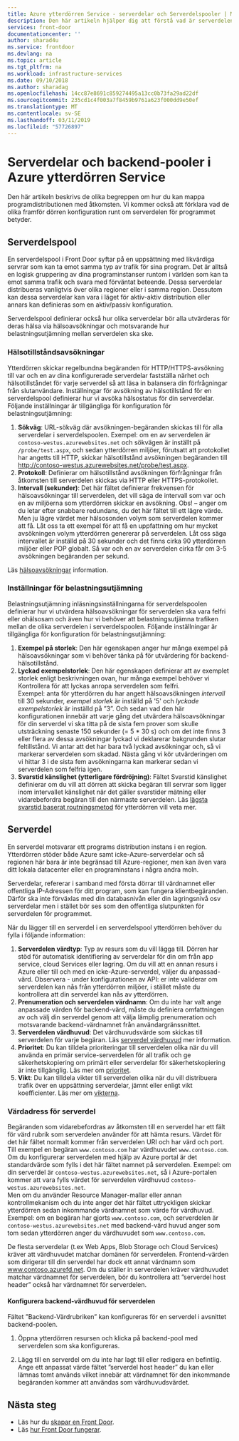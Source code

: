```yaml
---
title: Azure ytterdörren Service - serverdelar och Serverdelspooler | Microsoft Docs
description: Den här artikeln hjälper dig att förstå vad är serverdelen och serverdelspooler för i ytterdörren konfiguration.
services: front-door
documentationcenter: ''
author: sharad4u
ms.service: frontdoor
ms.devlang: na
ms.topic: article
ms.tgt_pltfrm: na
ms.workload: infrastructure-services
ms.date: 09/10/2018
ms.author: sharadag
ms.openlocfilehash: 14cc87e8691c859274495a13cc0b73fa29ad22df
ms.sourcegitcommit: 235cd1c4f003a7f8459b9761a623f000dd9e50ef
ms.translationtype: MT
ms.contentlocale: sv-SE
ms.lasthandoff: 03/11/2019
ms.locfileid: "57726897"
---
```

# <a name="backends-and-backend-pools-in-azure-front-door-service"></a>Serverdelar och backend-pooler i Azure ytterdörren Service
Den här artikeln beskrivs de olika begreppen om hur du kan mappa programdistributionen med åtkomsten. Vi kommer också att förklara vad de olika framför dörren konfiguration runt om serverdelen för programmet betyder.

## <a name="backend-pool"></a>Serverdelspool
En serverdelspool i Front Door syftar på en uppsättning med likvärdiga servrar som kan ta emot samma typ av trafik för sina program. Det är alltså en logisk gruppering av dina programinstanser runtom i världen som kan ta emot samma trafik och svara med förväntat beteende. Dessa serverdelar distribueras vanligtvis över olika regioner eller i samma region. Dessutom kan dessa serverdelar kan vara i läget för aktiv-aktiv distribution eller annars kan definieras som en aktiv/passiv konfiguration.

Serverdelspool definierar också hur olika serverdelar bör alla utvärderas för deras hälsa via hälsoavsökningar och motsvarande hur belastningsutjämning mellan serverdelen ska ske.

### <a name="health-probes"></a>Hälsotillståndsavsökningar
Ytterdörren skickar regelbundna begäranden för HTTP/HTTPS-avsökning till var och en av dina konfigurerade serverdelar fastställa närhet och hälsotillståndet för varje serverdel så att läsa in balansera din förfrågningar från slutanvändare. Inställningar för avsökning av hälsotillstånd för en serverdelspool definierar hur vi avsöka hälsostatus för din serverdelar. Följande inställningar är tillgängliga för konfiguration för belastningsutjämning:

1. **Sökväg**: URL-sökväg där avsökningen-begäranden skickas till för alla serverdelar i serverdelspoolen. Exempel: om en av serverdelen är `contoso-westus.azurewebsites.net` och sökvägen är inställt på `/probe/test.aspx`, och sedan ytterdörren miljöer, förutsatt att protokollet har angetts till HTTP, skickar hälsotillstånd avsökningen begäranden till http://contoso-westus.azurewebsites.net/probe/test.aspx. 
2. **Protokoll**: Definierar om hälsotillstånd avsökningen förfrågningar från åtkomsten till serverdelen skickas via HTTP eller HTTPS-protokollet.
3. **Intervall (sekunder)**: Det här fältet definierar frekvensen för hälsoavsökningar till serverdelen, det vill säga de intervall som var och en av miljöerna som ytterdörren skickar en avsökning. Obs! – anger om du letar efter snabbare redundans, du det här fältet till ett lägre värde. Men ju lägre värdet mer hälsosonden volym som serverdelen kommer att få. Låt oss ta ett exempel för att få en uppfattning om hur mycket avsökningen volym ytterdörren genererar på serverdelen. Låt oss säga intervallet är inställd på 30 sekunder och det finns cirka 90 ytterdörren miljöer eller POP globalt. Så var och en av serverdelen cirka får om 3-5 avsökningen begäranden per sekund.

Läs [hälsoavsökningar](front-door-health-probes.md) information.

### <a name="load-balancing-settings"></a>Inställningar för belastningsutjämning
Belastningsutjämning inläsningsinställningarna för serverdelspoolen definierar hur vi utvärdera hälsoavsökningar för serverdelen ska vara felfri eller ohälsosam och även hur vi behöver att belastningsutjämna trafiken mellan de olika serverdelen i serverdelspoolen. Följande inställningar är tillgängliga för konfiguration för belastningsutjämning:

1. **Exempel på storlek**: Den här egenskapen anger hur många exempel på hälsoavsökningar som vi behöver tänka på för utvärdering för backend-hälsotillstånd.
2. **Lyckad exempelstorlek**: Den här egenskapen definierar att av exemplet storlek enligt beskrivningen ovan, hur många exempel behöver vi Kontrollera för att lyckas anropa serverdelen som felfri. 
</br>Exempel: anta för ytterdörren du har angett hälsoavsökningen *intervall* till 30 sekunder, *exempel storlek* är inställd på '5' och *lyckade exempelstorlek* är inställd på ”3”. Och sedan vad den här konfigurationen innebär att varje gång det utvärdera hälsoavsökningar för din serverdel vi ska titta på de sista fem prover som skulle utsträckning senaste 150 sekunder (= 5 * 30 s) och om det inte finns 3 eller flera av dessa avsökningar lyckad vi deklarerar bakgrunden slutar feltillstånd. Vi antar att det har bara två lyckad avsökningar och, så vi markerar serverdelen som skadad. Nästa gång vi kör utvärderingen om vi hittar 3 i de sista fem avsökningarna kan markerar sedan vi serverdelen som felfria igen.
3. **Svarstid känslighet (ytterligare fördröjning)**: Fältet Svarstid känslighet definierar om du vill att dörren att skicka begäran till servrar som ligger inom intervallet känslighet när det gäller svarstider mätning eller vidarebefordra begäran till den närmaste serverdelen. Läs [lägsta svarstid baserat routningsmetod](front-door-routing-methods.md#latency) för ytterdörren vill veta mer.

## <a name="backend"></a>Serverdel
En serverdel motsvarar ett programs distribution instans i en region. Ytterdörren stöder både Azure samt icke-Azure-serverdelar och så regionen här bara är inte begränsad till Azure-regioner, men kan även vara ditt lokala datacenter eller en programinstans i några andra moln.

Serverdelar, refererar i samband med första dörrar till värdnamnet eller offentliga IP-Adressen för ditt program, som kan fungera klientbegäranden. Därför ska inte förväxlas med din databasnivån eller din lagringsnivå osv serverdelar men i stället bör ses som den offentliga slutpunkten för serverdelen för programmet.

När du lägger till en serverdel i en serverdelspool ytterdörren behöver du fylla i följande information:

1. **Serverdelen värdtyp**: Typ av resurs som du vill lägga till. Dörren har stöd för automatisk identifiering av serverdelar för din om från app service, cloud Services eller lagring. Om du vill att en annan resurs i Azure eller till och med en icke-Azure-serverdel, väljer du anpassad-värd. Observera - under konfigurationen av API: er inte validerar om serverdelen kan nås från ytterdörren miljöer, i stället måste du kontrollera att din serverdel kan nås av ytterdörren. 
2. **Prenumeration och serverdelen värdnamn**: Om du inte har valt ange anpassade värden för backend-värd, måste du definiera omfattningen av och välj din serverdel genom att välja lämplig prenumeration och motsvarande backend-värdnamnet från användargränssnittet.
3. **Serverdelen värdhuvud**: Det värdhuvudsvärde som skickas till serverdelen för varje begäran. Läs [serverdel värdhuvud](#hostheader) mer information.
4. **Prioritet**: Du kan tilldela prioriteringar till serverdelen olika när du vill använda en primär service-serverdelen för all trafik och ge säkerhetskopiering om primärt eller serverdelar för säkerhetskopiering är inte tillgänglig. Läs mer om [prioritet](front-door-routing-methods.md#priority).
5. **Vikt**: Du kan tilldela vikter till serverdelen olika när du vill distribuera trafik över en uppsättning serverdelar, jämnt eller enligt vikt koefficienter. Läs mer om [vikterna](front-door-routing-methods.md#weighted).


### <a name = "hostheader"></a>Värdadress för serverdel

Begäranden som vidarebefordras av åtkomsten till en serverdel har ett fält för värd rubrik som serverdelen använder för att hämta resurs. Värdet för det här fältet normalt kommer från serverdelen URI och har värd och port. Till exempel en begäran `www.contoso.com` har värdhuvudet `www.contoso.com`. Om du konfigurerar serverdelen med hjälp av Azure portal är det standardvärde som fylls i det här fältet namnet på serverdelen. Exempel: om din serverdel är `contoso-westus.azurewebsites.net`, så i Azure-portalen kommer att vara fylls värdet för serverdelen värdhuvud `contoso-westus.azurewebsites.net`. 
</br>Men om du använder Resource Manager-mallar eller annan kontrollmekanism och du inte anger det här fältet uttryckligen skickar ytterdörren sedan inkommande värdnamnet som värde för värdhuvud. Exempel: om en begäran har gjorts `www.contoso.com`, och serverdelen är `contoso-westus.azurewebsites.net` med backend-värd huvud anger som tom sedan ytterdörren anger du värdhuvudet som `www.contoso.com`.

De flesta serverdelar (t.ex Web Apps, Blob Storage och Cloud Services) kräver att värdhuvudet matchar domänen för serverdelen. Frontend-värden som dirigerar till din serverdel har dock ett annat värdnamn som www.contoso.azurefd.net. Om du ställer in serverdelen kräver värdhuvudet matchar värdnamnet för serverdelen, bör du kontrollera att ”serverdel host header” också har värdnamnet för serverdelen.

#### <a name="configuring-the-backend-host-header-for-the-backend"></a>Konfigurera backend-värdhuvud för serverdelen
Fältet ”Backend-Värdrubriken” kan konfigureras för en serverdel i avsnittet backend-poolen.

1. Öppna ytterdörren resursen och klicka på backend-pool med serverdelen som ska konfigureras.

2. Lägg till en serverdel om du inte har lagt till eller redigera en befintlig. Ange ett anpassat värde fältet ”serverdel host header” du kan eller lämnas tomt används vilket innebär att värdnamnet för den inkommande begäranden kommer att användas som värdhuvudsvärdet.



## <a name="next-steps"></a>Nästa steg

- Läs hur du [skapar en Front Door](quickstart-create-front-door.md).
- Läs [hur Front Door fungerar](front-door-routing-architecture.md).
